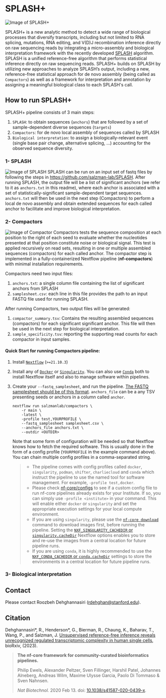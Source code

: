 # SPLASH+

![Image of SPLASH+](https://github.com/salzman-lab/SPLASH-plus/blob/main/SPLASH_plus.png)

SPLASH+ is a new analytic method to detect a wide range of biological processes that diversify transcripts, including but not limited to RNA splicing, mutations, RNA editing, and V(D)J recombination inference directly on raw sequencing reads by integrating a micro-assembly and biological interpretation framework with the recently developed [SPLASH](https://doi.org/10.1016/j.cell.2023.10.028) algorithm. SPLASH is a unified reference-free algorithm that performs statistical inference directly on raw sequencing reads. SPLASH+ builds on SPLASH by utilizing new approaches to analyze SPLASH’s output, including a new, reference-free statistical approach for de novo assembly (being called as `Compactors`) as well as a framework for interpretation and annotation by assigning a meaningful biological class to each SPLASH's call. 

## How to run SPLASH+
SPLASH+ pipeline consists of 3 main steps:
1. `SPLASH`: to obtain sequences (`anchors`) that are followed by a set of sample-dependent diverse sequences (`targets`)
2. `Compactors`: for de novo local assembly of sequences called by SPLASH
3. `Biological interpretation`: to assign a biologically-relevant event (single base pair change, alternative splicing, ...) accounting for the observed sequence diversity.   

### 1- SPLASH
![Image of SPLASH](https://github.com/salzman-lab/SPLASH-plus/blob/main/SPLASH.png)
SPLASH can be run on an input set of fastq files by following the steps in https://github.com/salzman-lab/SPLASH. After running SPLASH, the output file will be a list of significant anchors (we refer to it as `anchors.txt` in this readme), where each anchor is associated with a set of statistically-significant sample-dependent target sequences. `anchors.txt` will then be used in the next step (Compactors) to perform a local de novo assembly and obtain extended sequences for each called anchor to facilitate and improve biological interpretation.  

### 2- Compactors
![Image of Compactor](https://github.com/salzman-lab/SPLASH-plus/blob/main/Compactor.png)
Compactors tests the sequence composition at each position to the right of each seed to evaluate whether the nucleotides presented at that position constitute noise or biological signal. This test is applied recursively on read sets, resulting in one or multiple assembled sequences (compactors) for each called anchor. The compactor step is implemented in a fully-containerized Nextflow pipeline (**nf-compactors**) with minimal installation requirements. 

Compactors need two input files:
1. `anchors.txt`: a single column file containing the list of significant anchors from SPLASH
2. `samplesheet.csv`: each line in this file provides the path to an input FASTQ file used for running SPLASH.

After running Compactors, two output files will be generated:
1. `compactor_summary.tsv`: Contains the resulting assembled sequences (compactors) for each significant significant anchor. This file will then be used in the next step for biological interpretation.
2. `sample_specificity.tsv`: reporting the supporting read counts for each compactor in input samples.

#### Quick Start for running Compactors pipeline:

1. Install [`Nextflow`](https://www.nextflow.io/docs/latest/getstarted.html#installation) (`>=21.10.3`)

2. Install any of [`Docker`](https://docs.docker.com/engine/installation/) or [`Singularity`](https://www.sylabs.io/guides/3.0/user-guide/). You can also use [`Conda`](https://conda.io/miniconda.html) both to install Nextflow itself and also to manage software within pipelines.

3. Create your `--fastq_samplesheet`, and run the pipeline. [The FASTQ samplesheet should be of this format](https://raw.githubusercontent.com/nf-core/test-datasets/viralrecon/samplesheet/samplesheet_test_illumina_amplicon.csv). `anchors_file` can be a any TSV presenting seeds or anchors in a column called `anchor`.

   ```console
   nextflow run salzmanlab/compactors \
       -r main \
       -latest \
       -profile test,YOURPROFILE \
       --fastq_samplesheet samplesheet.csv \
       --anchors_file anchors.txt \
       --outdir <OUTDIR>
   ```

   Note that some form of configuration will be needed so that Nextflow knows how to fetch the required software. This is usually done in the form of a config profile (`YOURPROFILE` in the example command above). You can chain multiple config profiles in a comma-separated string.

   > - The pipeline comes with config profiles called `docker`, `singularity`, `podman`, `shifter`, `charliecloud` and `conda` which instruct the pipeline to use the named tool for software management. For example, `-profile test,docker`.
   > - Please check [nf-core/configs](https://github.com/nf-core/configs#documentation) to see if a custom config file to run nf-core pipelines already exists for your Institute. If so, you can simply use `-profile <institute>` in your command. This will enable either `docker` or `singularity` and set the appropriate execution settings for your local compute environment.
   > - If you are using `singularity`, please use the [`nf-core download`](https://nf-co.re/tools/#downloading-pipelines-for-offline-use) command to download images first, before running the pipeline. Setting the [`NXF_SINGULARITY_CACHEDIR` or `singularity.cacheDir`](https://www.nextflow.io/docs/latest/singularity.html?#singularity-docker-hub) Nextflow options enables you to store and re-use the images from a central location for future pipeline runs.
   > - If you are using `conda`, it is highly recommended to use the [`NXF_CONDA_CACHEDIR` or `conda.cacheDir`](https://www.nextflow.io/docs/latest/conda.html) settings to store the environments in a central location for future pipeline runs.
### 3- Biological interpretation




## Contact
Please contact Roozbeh Dehghannasiri (rdehghan@stanford.edu).

## Citation
Dehghannasiri*, R., Henderson*, G., Bierman, R., Chaung, K., Baharav, T., Wang, P., and Salzman, J. [Unsupervised reference-free inference reveals unrecognized regulated transcriptomic complexity in human single cells](https://www.biorxiv.org/content/10.1101/2022.12.06.519414v2), bioRxiv, (2023).
> **The nf-core framework for community-curated bioinformatics pipelines.**
>
> Philip Ewels, Alexander Peltzer, Sven Fillinger, Harshil Patel, Johannes Alneberg, Andreas Wilm, Maxime Ulysse Garcia, Paolo Di Tommaso & Sven Nahnsen.
>
> _Nat Biotechnol._ 2020 Feb 13. doi: [10.1038/s41587-020-0439-x](https://dx.doi.org/10.1038/s41587-020-0439-x).



